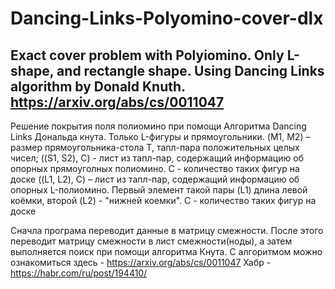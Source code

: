 # Dancing-Links-Polyomino-cover-dlx

Exact cover problem with Polyiomino. Only L-shape, and rectangle shape.
Using Dancing Links algorithm by Donald Knuth. https://arxiv.org/abs/cs/0011047 
-----------------------------------------------------------------------------------------------------------------------------
Решение покрытия поля полиомино при помощи Алгоритма Dancing Links Дональда кнута. Только L-фигуры и прямоугольники.
(M1, M2) – размер прямоугольника-стола T, тапл-пара положительных
целых чисел; 
((S1, S2), C)  - лист из тапл-пар, содержащий информацию об опорных прямоуголных полиомино. C - количество таких фигур на доске 
((L1, L2), C) – лист из тапл-пар, содержащий информацию об опорных L-полиомино. Первый элемент такой пары (L1) длина левой коёмки, второй (L2) - "нижней коемки". C - количество таких фигур на доске 

Сначла програма переводит данные в матрицу смежности.
После этого переводит матрицу смежности в лист смежности(ноды), а затем выполняется поиск при помощи алгоритма Кнута. 
С алгоритмом можно ознакомиться здесь - https://arxiv.org/abs/cs/0011047 
Хабр - https://habr.com/ru/post/194410/ 
